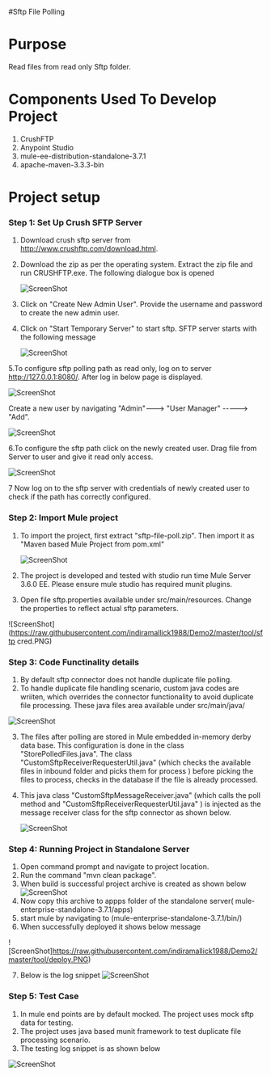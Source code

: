 #Sftp File Polling

Purpose
=======

Read files from read only Sftp folder.

Components Used To Develop Project
==================================

1. CrushFTP
2. Anypoint Studio
3. mule-ee-distribution-standalone-3.7.1
4. apache-maven-3.3.3-bin

Project setup
==============

### Step 1: Set Up Crush SFTP Server

1. Download crush sftp server from <a href="http://www.crushftp.com/download.html"> http://www.crushftp.com/download.html.
2. Download the zip as per the operating system.
   Extract the zip file and run CRUSHFTP.exe. The following dialogue box is opened
 
    ![ScreenShot](https://raw.githubusercontent.com/indiramallick1988/Demo2/master/tool/crushftpexe.PNG)

3. Click on "Create New Admin User". Provide the username and password to create the new admin user.
4. Click on "Start Temporary Server" to start sftp. SFTP server starts with the following message

   ![ScreenShot](https://raw.githubusercontent.com/indiramallick1988/Demo2/master/tool/serverstarted1.PNG)

5.To configure sftp polling path as read only, log on to server <a href="http://127.0.0.1:8080/"> http://127.0.0.1:8080/.
  After log in below page is displayed.

![ScreenShot](https://raw.githubusercontent.com/indiramallick1988/Demo2/master/tool/admin.PNG)
  
  Create a new user by navigating "Admin"---> "User Manager" -----> "Add".
  
  ![ScreenShot](https://raw.githubusercontent.com/indiramallick1988/Demo2/master/tool/usermanager1.png)
  
6.To configure the sftp path click on the newly created user. Drag file from Server to user and give it read only access.

  ![ScreenShot](https://raw.githubusercontent.com/indiramallick1988/Demo2/master/tool/sftp%20path%20conf1.PNG)

7 Now log on to the sftp server with credentials of newly created user to check if the path has correctly configured.
 
### Step 2: Import Mule project

1. To import the project, first extract "sftp-file-poll.zip". Then import it as "Maven based Mule Project from pom.xml"

    ![ScreenShot](https://raw.githubusercontent.com/indiramallick1988/Demo2/master/tool/projectimport.PNG)
    
2. The project is developed and tested with studio run time Mule Server 3.6.0 EE. Please ensure mule studio has required munit plugins.
3. Open file sftp.properties available under src/main/resources. Change the properties to reflect actual sftp parameters.
    
![ScreenShot](https://raw.githubusercontent.com/indiramallick1988/Demo2/master/tool/sftp cred.PNG)

### Step 3: Code Functinality details

1. By default sftp connector does not handle duplicate file polling. 
2. To handle duplicate file handling scenario, custom java codes are wriiten, which overrides the connector functionality to avoid duplicate file processing. These java files area available under src/main/java/ 
 
  ![ScreenShot](https://raw.githubusercontent.com/indiramallick1988/Demo2/master/tool/javacode.png)

3. The files after polling are stored in Mule embedded in-memory derby data base. This configuration is done in the class "StorePolledFiles.java". The class "CustomSftpReceiverRequesterUtil.java" (which checks the available files in inbound folder and picks them for process ) before picking the files to process, checks in the database if the file is already processed.
4. This java class "CustomSftpMessageReceiver.java" (which calls the poll method and "CustomSftpReceiverRequesterUtil.java" ) is injected as the message receiver class for the sftp connector as shown below.

    ![ScreenShot](https://raw.githubusercontent.com/indiramallick1988/Demo2/master/tool/Capture.PNG)


### Step 4: Running Project in Standalone Server

1. Open command prompt and navigate to project location.
2. Run the command "mvn clean package".
3. When build is successful project archive is created as shown below
    ![ScreenShot](https://raw.githubusercontent.com/indiramallick1988/Demo2/master/tool/target.png)
4. Now copy this archive to appps folder of the standalone server( mule-enterprise-standalone-3.7.1/apps)
5. start mule by navigating to (mule-enterprise-standalone-3.7.1/bin/)
6. When successfully deployed it shows below message 

![ScreenShot]https://raw.githubusercontent.com/indiramallick1988/Demo2/master/tool/deploy.PNG) 

7. Below is the log snippet
![ScreenShot](https://raw.githubusercontent.com/indiramallick1988/Demo2/master/tool/logsnippet.png) 

### Step 5: Test Case

1. In mule end points are by default mocked. The project uses mock sftp data for testing.
2. The project uses java based munit framework to test duplicate file processing scenario.
3. The testing log snippet is as shown below

![ScreenShot](https://raw.githubusercontent.com/indiramallick1988/Demo2/master/tool/junit.PNG) 
